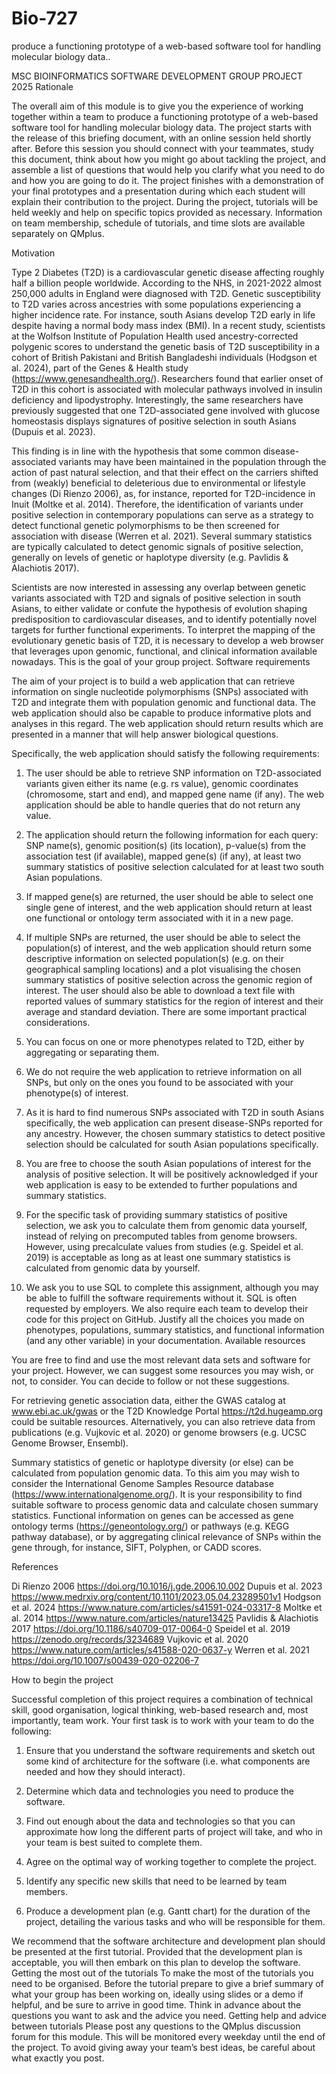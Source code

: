 # Bio-727
produce a functioning prototype of a web-based software tool for handling molecular biology data..

MSC BIOINFORMATICS
SOFTWARE DEVELOPMENT GROUP PROJECT 2025
Rationale

The overall aim of this module is to give you the experience of working together within a team to
produce a functioning prototype of a web-based software tool for handling molecular biology data.
The project starts with the release of this briefing document, with an online session held shortly
after. Before this session you should connect with your teammates, study this document, think about
how you might go about tackling the project, and assemble a list of questions that would help you
clarify what you need to do and how you are going to do it. The project finishes with a
demonstration of your final prototypes and a presentation during which each student will explain
their contribution to the project. During the project, tutorials will be held weekly and help on
specific topics provided as necessary. Information on team membership, schedule of tutorials, and
time slots are available separately on QMplus.

Motivation

Type 2 Diabetes (T2D) is a cardiovascular genetic disease affecting roughly half a billion people
worldwide. According to the NHS, in 2021-2022 almost 250,000 adults in England were diagnosed
with T2D. Genetic susceptibility to T2D varies across ancestries with some populations
experiencing a higher incidence rate. For instance, south Asians develop T2D early in life despite
having a normal body mass index (BMI).
In a recent study, scientists at the Wolfson Institute of Population Health used ancestry-corrected
polygenic scores to understand the genetic basis of T2D susceptibility in a cohort of British
Pakistani and British Bangladeshi individuals (Hodgson et al. 2024), part of the Genes & Health
study (https://www.genesandhealth.org/). Researchers found that earlier onset of T2D in this cohort
is associated with molecular pathways involved in insulin deficiency and lipodystrophy.
Interestingly, the same researchers have previously suggested that one T2D-associated gene
involved with glucose homeostasis displays signatures of positive selection in south Asians (Dupuis
et al. 2023).

This finding is in line with the hypothesis that some common disease-associated variants may have
been maintained in the population through the action of past natural selection, and that their effect
on the carriers shifted from (weakly) beneficial to deleterious due to environmental or lifestyle
changes (Di Rienzo 2006), as, for instance, reported for T2D-incidence in Inuit (Moltke et al. 2014).
Therefore, the identification of variants under positive selection in contemporary populations can
serve as a strategy to detect functional genetic polymorphisms to be then screened for association
with disease (Werren et al. 2021). Several summary statistics are typically calculated to detect
genomic signals of positive selection, generally on levels of genetic or haplotype diversity (e.g.
Pavlidis & Alachiotis 2017).

Scientists are now interested in assessing any overlap between genetic variants associated with T2D
and signals of positive selection in south Asians, to either validate or confute the hypothesis of
evolution shaping predisposition to cardiovascular diseases, and to identify potentially novel targets
for further functional experiments. To interpret the mapping of the evolutionary genetic basis of
T2D, it is necessary to develop a web browser that leverages upon genomic, functional, and clinical
information available nowadays. This is the goal of your group project.
Software requirements

The aim of your project is to build a web application that can retrieve information on single
nucleotide polymorphisms (SNPs) associated with T2D and integrate them with population
genomic and functional data. The web application should also be capable to produce informative
plots and analyses in this regard. The web application should return results which are presented in a
manner that will help answer biological questions.

Specifically, the web application should satisfy the following requirements:

1. The user should be able to retrieve SNP information on T2D-associated variants given either its
name (e.g. rs value), genomic coordinates (chromosome, start and end), and mapped gene name (if
any). The web application should be able to handle queries that do not return any value.

2. The application should return the following information for each query: SNP name(s), genomic
position(s) (its location), p-value(s) from the association test (if available), mapped gene(s) (if any),
at least two summary statistics of positive selection calculated for at least two south Asian
populations.

3. If mapped gene(s) are returned, the user should be able to select one single gene of interest, and
the web application should return at least one functional or ontology term associated with it in a
new page.

4. If multiple SNPs are returned, the user should be able to select the population(s) of interest, and
the web application should return some descriptive information on selected population(s) (e.g. on
their geographical sampling locations) and a plot visualising the chosen summary statistics of
positive selection across the genomic region of interest. The user should also be able to download a
text file with reported values of summary statistics for the region of interest and their average and
standard deviation.
There are some important practical considerations.

1. You can focus on one or more phenotypes related to T2D, either by aggregating or separating
them.

2. We do not require the web application to retrieve information on all SNPs, but only on the ones
you found to be associated with your phenotype(s) of interest.

3. As it is hard to find numerous SNPs associated with T2D in south Asians specifically, the web
application can present disease-SNPs reported for any ancestry. However, the chosen summary
statistics to detect positive selection should be calculated for south Asian populations specifically.

4. You are free to choose the south Asian populations of interest for the analysis of positive
selection. It will be positively acknowledged if your web application is easy to be extended to
further populations and summary statistics.

5. For the specific task of providing summary statistics of positive selection, we ask you to calculate
them from genomic data yourself, instead of relying on precomputed tables from genome browsers.
However, using precalculate values from studies (e.g. Speidel et al. 2019) is acceptable as long as at
least one summary statistics is calculated from genomic data by yourself.

6. We ask you to use SQL to complete this assignment, although you may be able to fulfill the
software requirements without it. SQL is often requested by employers. We also require each team
to develop their code for this project on GitHub.
Justify all the choices you made on phenotypes, populations, summary statistics, and functional
information (and any other variable) in your documentation.
Available resources

You are free to find and use the most relevant data sets and software for your project. However, we
can suggest some resources you may wish, or not, to consider. You can decide to follow or not these
suggestions.

For retrieving genetic association data, either the GWAS catalog at www.ebi.ac.uk/gwas or the T2D
Knowledge Portal https://t2d.hugeamp.org could be suitable resources. Alternatively, you can also
retrieve data from publications (e.g. Vujkovic et al. 2020) or genome browsers (e.g. UCSC Genome
Browser, Ensembl).

Summary statistics of genetic or haplotype diversity (or else) can be calculated from population
genomic data. To this aim you may wish to consider the International Genome Samples Resource
database (https://www.internationalgenome.org/). It is your responsibility to find suitable software
to process genomic data and calculate chosen summary statistics.
Functional information on genes can be accessed as gene ontology terms (https://geneontology.org/)
or pathways (e.g. KEGG pathway database), or by aggregating clinical relevance of SNPs within
the gene through, for instance, SIFT, Polyphen, or CADD scores.

References

Di Rienzo 2006 https://doi.org/10.1016/j.gde.2006.10.002
Dupuis et al. 2023 https://www.medrxiv.org/content/10.1101/2023.05.04.23289501v1
Hodgson et al. 2024 https://www.nature.com/articles/s41591-024-03317-8
Moltke et al. 2014 https://www.nature.com/articles/nature13425
Pavlidis & Alachiotis 2017 https://doi.org/10.1186/s40709-017-0064-0
Speidel et al. 2019 https://zenodo.org/records/3234689
Vujkovic et al. 2020 https://www.nature.com/articles/s41588-020-0637-y
Werren et al. 2021 https://doi.org/10.1007/s00439-020-02206-7

How to begin the project

Successful completion of this project requires a combination of technical skill, good organisation,
logical thinking, web-based research and, most importantly, team work. Your first task is to work
with your team to do the following:

1. Ensure that you understand the software requirements and sketch out some kind of architecture
for the software (i.e. what components are needed and how they should interact).

2. Determine which data and technologies you need to produce the software.

3. Find out enough about the data and technologies so that you can approximate how long the
different parts of project will take, and who in your team is best suited to complete them.

4. Agree on the optimal way of working together to complete the project.

5. Identify any specific new skills that need to be learned by team members.

6. Produce a development plan (e.g. Gantt chart) for the duration of the project, detailing the various
tasks and who will be responsible for them.

We recommend that the software architecture and development plan should be presented at the first
tutorial. Provided that the development plan is acceptable, you will then embark on this plan to
develop the software.
Getting the most out of the tutorials
To make the most of the tutorials you need to be organised. Before the tutorial prepare to give a
brief summary of what your group has been working on, ideally using slides or a demo if helpful,
and be sure to arrive in good time. Think in advance about the questions you want to ask and the
advice you need.
Getting help and advice between tutorials
Please post any questions to the QMplus discussion forum for this module. This will be monitored
every weekday until the end of the project. To avoid giving away your team’s best ideas, be careful
about what exactly you post.
